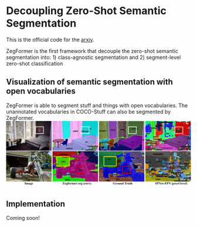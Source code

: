 
# Decoupling Zero-Shot Semantic Segmentation
This is the official code for the [arxiv](https://arxiv.org/abs/2112.07910).

ZegFormer is the first framework that decouple the zero-shot semantic segmentation into: 1) class-agnostic segmentation and 2) segment-level zero-shot classification

[comment]: <> (![fig1]&#40;figures/fig1.png&#41;)
## Visualization of semantic segmentation with open vocabularies
ZegFormer is able to segment stuff and things with open vocabularies.
The unannotated vocabularies in COCO-Stuff can also be segmented by ZegFormer.
![visualization](figures/adeinferenceCOCO.png)

## Implementation
Coming soon!